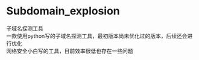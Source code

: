 # Subdomain_explosion
子域名探测工具  
一款使用python写的子域名探测工具，最初版本尚未优化过的版本，后续还会进行优化  
网络安全小白写的工具，目前效率很低也存在一些问题
